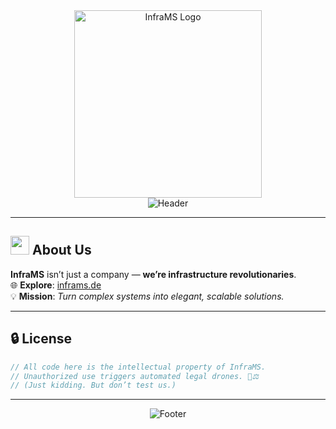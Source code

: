 <div align="center">
  <!-- Company Logo -->
  <img src="https://cdn.inframs.de/LogoTextWhite.svg" alt="InfraMS Logo" width="300" />
</div>

<div align="center">
  <!-- Dynamic Header -->
  <img src="https://readme-typing-svg.demolab.com?font=Fira+Code&size=30&duration=3000&pause=1000&color=00AAFF&center=true&vCenter=true&width=800&height=80&lines=%F0%9F%9A%80+From+Legacy+to+Leading+Edge+%F0%9F%92%AA" alt="Header" />
</div>


---

## <picture><img src="https://media.giphy.com/media/3o7TKSjRrfIPjeiVyM/giphy.gif" width="30"></picture> **About Us**  
**InfraMS** isn’t just a company — **we’re infrastructure revolutionaries**.  
🌐 **Explore**: [inframs.de](https://www.inframs.de)  
💡 **Mission**: *Turn complex systems into elegant, scalable solutions.*  

---

## 🔒 **License**  
```rust
// All code here is the intellectual property of InfraMS.
// Unauthorized use triggers automated legal drones. 🚁⚖️
// (Just kidding. But don’t test us.)
```

---

<div align="center">
  <img src="https://readme-typing-svg.demolab.com?font=Fira+Code&size=14&pause=1000&color=00AAFF&center=true&vCenter=true&width=600&lines=Made+with+%E2%9D%A4%EF%B8%8F+by+InfraMS+—+Architects+of+Tomorrow's+Infrastructure" alt="Footer" />
</div>
